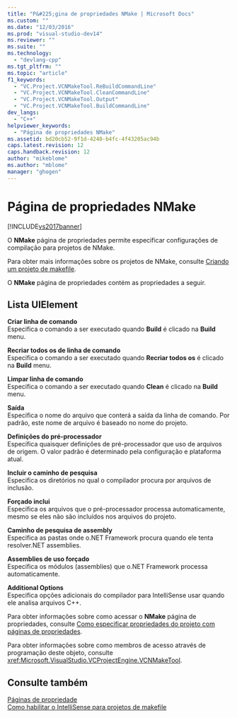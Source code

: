 ```yaml
---
title: "P&#225;gina de propriedades NMake | Microsoft Docs"
ms.custom: ""
ms.date: "12/03/2016"
ms.prod: "visual-studio-dev14"
ms.reviewer: ""
ms.suite: ""
ms.technology: 
  - "devlang-cpp"
ms.tgt_pltfrm: ""
ms.topic: "article"
f1_keywords: 
  - "VC.Project.VCNMakeTool.ReBuildCommandLine"
  - "VC.Project.VCNMakeTool.CleanCommandLine"
  - "VC.Project.VCNMakeTool.Output"
  - "VC.Project.VCNMakeTool.BuildCommandLine"
dev_langs: 
  - "C++"
helpviewer_keywords: 
  - "Página de propriedades NMake"
ms.assetid: bd20cb52-9f1d-4240-b4fc-4f43205ac94b
caps.latest.revision: 12
caps.handback.revision: 12
author: "mikeblome"
ms.author: "mblome"
manager: "ghogen"
---
```

# P&#225;gina de propriedades NMake
[!INCLUDE[vs2017banner](../assembler/inline/includes/vs2017banner.md)]

O  **NMake** página de propriedades permite especificar configurações de compilação para projetos de NMake.  
  
 Para obter mais informações sobre os projetos de NMake, consulte [Criando um projeto de makefile](../ide/creating-a-makefile-project.md).  
  
 O  **NMake** página de propriedades contém as propriedades a seguir.  
  
## Lista UIElement  
 **Criar linha de comando**  
 Especifica o comando a ser executado quando  **Build** é clicado na  **Build** menu.  
  
 **Recriar todos os de linha de comando**  
 Especifica o comando a ser executado quando  **Recriar todos os** é clicado na  **Build** menu.  
  
 **Limpar linha de comando**  
 Especifica o comando a ser executado quando  **Clean** é clicado na  **Build** menu.  
  
 **Saída**  
 Especifica o nome do arquivo que conterá a saída da linha de comando.  Por padrão, este nome de arquivo é baseado no nome do projeto.  
  
 **Definições do pré\-processador**  
 Especifica quaisquer definições de pré\-processador que uso de arquivos de origem.  O valor padrão é determinado pela configuração e plataforma atual.  
  
 **Incluir o caminho de pesquisa**  
 Especifica os diretórios no qual o compilador procura por arquivos de inclusão.  
  
 **Forçado inclui**  
 Especifica os arquivos que o pré\-processador processa automaticamente, mesmo se eles não são incluídos nos arquivos do projeto.  
  
 **Caminho de pesquisa de assembly**  
 Especifica as pastas onde o.NET Framework procura quando ele tenta resolver.NET assemblies.  
  
 **Assemblies de uso forçado**  
 Especifica os módulos \(assemblies\) que o.NET Framework processa automaticamente.  
  
 **Additional Options**  
 Especifica opções adicionais do compilador para IntelliSense usar quando ele analisa arquivos C\+\+.  
  
 Para obter informações sobre como acessar o  **NMake** página de propriedades, consulte [Como especificar propriedades do projeto com páginas de propriedades](../Topic/How%20to:%20Specify%20Project%20Properties%20with%20Property%20Pages.md).  
  
 Para obter informações sobre como membros de acesso através de programação deste objeto, consulte <xref:Microsoft.VisualStudio.VCProjectEngine.VCNMakeTool>.  
  
## Consulte também  
 [Páginas de propriedade](../ide/property-pages-visual-cpp.md)   
 [Como habilitar o IntelliSense para projetos de makefile](../ide/how-to-enable-intellisense-for-makefile-projects.md)